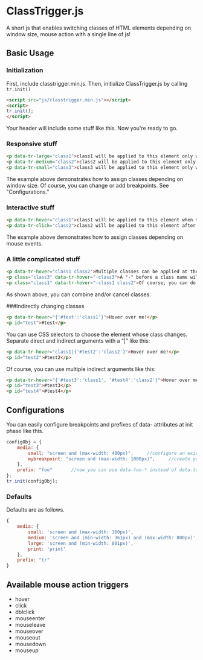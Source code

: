 # ClassTrigger.js
A short js that enables switching classes of HTML elements depending on window size, mouse action with a single line of js!

## Basic Usage
### Initialization
First, include classtrigger.min.js.
Then, initialize ClassTrigger.js by calling `tr.init()`
```html
<script src="js/classtrigger.min.js"></script>
<script>
tr.init();
</script>
```
Your header will include some stuff like this.
Now you're ready to go.

### Responsive stuff
```html
<p data-tr-large="class1">class1 will be applied to this element only when the window size is larger than 800px.</p>
<p data-tr-medium="class2">class2 will be applied to this element only when the window size is larger than 360px and smaller or equal to 800px.</p>
<p data-tr-small="class3">class3 will be applied to this element only when the window size is smaller or equal to 360px.</p>
```
The example above demonstrates how to assign classes depending on window size.
Of course, you can change or add breakpoints. See "Configurations."

### Interactive stuff
```html
<p data-tr-hover="class1">class1 will be applied to this element when the cursor hovers over this element.</p>
<p data-tr-click="class2">class2 will be applied to this element after it is clicked.</p>
```
The example above demonstrates how to assign classes depending on mouse events.

### A little complicated stuff
```html
<p data-tr-hover="class1 class2">Multiple classes can be applied at the same time!</p>
<p class="class3" data-tr-hover="-class3">A "-" before a class name will cancel the class.</p>
<p class="class1" data-tr-hover="-class1 class2">Of course, you can do this!</p>
```
As shown above, you can combine and/or cancel classes.

###Indirectly changing classes
```html
<p data-tr-hover="{'#test':'class1'}">Hover over me!</p>
<p id="test">#test</p>
```
You can use CSS selectors to choose the element whose class changes.
Separate direct and indirect arguments with a "|" like this:
```html
<p data-tr-hover="class1|{'#test2':'class2'}">Hover over me!</p>
<p id="test2">#test2</p>
```
Of course, you can use multiple indirect arguments like this:
```html
<p data-tr-hover="{'#test3':'class1', '#test4':'class2'}">Hover over me!</p>
<p id="test3">#test3</p>
<p id="test4">#test4</p>
```

## Configurations
You can easily configure breakpoints and prefixes of data- attributes at init phase like this.
```javascript
configObj = {
	media: {
		small: "screen and (max-width: 400px)",		//configure an existing breakpoint
		mybreakpoint: "screen and (max-width: 1000px)",		//create your own breakpoint
	},
	prefix: "foo"		//now you can use data-foo-* instead of data-tr-*
};
tr.init(configObj);
```
### Defaults
Defaults are as follows.
```javascript
{
	media: {
		small: 'screen and (max-width: 360px)',
		medium: 'screen and (min-width: 361px) and (max-width: 800px)',
		large: 'screen and (min-width: 801px)',
		print: 'print'
	},
	prefix: "tr"
}
```

## Available mouse action triggers
* hover
* click
* dblclick
* mouseenter
* mouseleave
* mouseover
* mouseout
* mousedown
* mouseup

